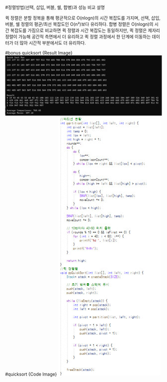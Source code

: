 #정렬방법(선택, 삽입, 버블, 쉘, 합병)과 성능 비교 설명

퀵 정렬은 분할 정복을 통해 평균적으로 O(nlogn)의 시간 복잡도를 가지며, 선택, 삽입, 버블, 쉘 정렬의 평균/최선 복잡도인 O(n²)보다 유리하다. 
합병 정렬은 O(nlogn)의 시간 복잡도를 가짐으로 비교하면 퀵 정렬과 시간 복잡도는 동일하지만, 퀵 정렬은 제자리 정렬이 가능해 공간적 측면에서 더 유리하고 퀵 정렬 과정에서 한 단계에 이동하는 데이터가 더 많아 시간적 부분에서도 더 유리하다.

#bonus quicksort {Result Image}
![.](./14-quicksort.png)
#quicksort {Code Image}
![.](./14-code.png)

